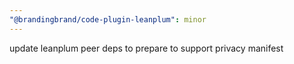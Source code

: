 ```yaml
---
"@brandingbrand/code-plugin-leanplum": minor
---
```


update leanplum peer deps to prepare to support privacy manifest
